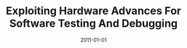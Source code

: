 ---
title: "Exploiting Hardware Advances For Software Testing And Debugging"
date: 2011-01-01
venue: "Proceedings of the 33rd International Conference on Software Engineering, ICSE 2011, Waikiki, Honolulu , HI, USA, May 21-28, 2011"
paperurl: https://doi.org/10.1145/1985793.1985935
authors: "Mary Lou Soffa, Kristen R Walcott and Jason Mars"
awards: ""
---
